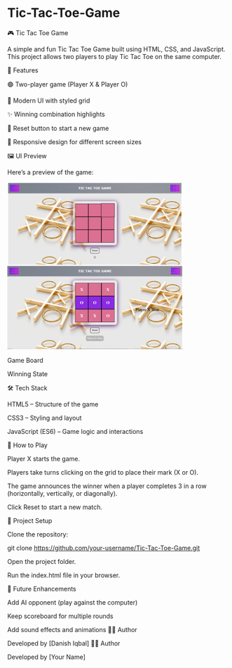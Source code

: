 # Tic-Tac-Toe-Game
🎮 Tic Tac Toe Game

A simple and fun Tic Tac Toe Game built using HTML, CSS, and JavaScript.
This project allows two players to play Tic Tac Toe on the same computer.

🚀 Features

🟢 Two-player game (Player X & Player O)

🎨 Modern UI with styled grid

✨ Winning combination highlights

🔄 Reset button to start a new game

📱 Responsive design for different screen sizes

🖼️ UI Preview

Here’s a preview of the game:


<img src="Image1.png" alt="Tic Tac Toe Start" width="400">
<img src="Image2.png" alt="Tic Tac Toe Start" width="400">


Game Board

Winning State

🛠️ Tech Stack

HTML5 – Structure of the game

CSS3 – Styling and layout

JavaScript (ES6) – Game logic and interactions

🎯 How to Play

Player X starts the game.

Players take turns clicking on the grid to place their mark (X or O).

The game announces the winner when a player completes 3 in a row (horizontally, vertically, or diagonally).

Click Reset to start a new match.

📂 Project Setup

Clone the repository:

git clone https://github.com/your-username/Tic-Tac-Toe-Game.git


Open the project folder.

Run the index.html file in your browser.

🔮 Future Enhancements

Add AI opponent (play against the computer)

Keep scoreboard for multiple rounds

Add sound effects and animations
👨‍💻 Author

Developed by [Danish Iqbal]
👨‍💻 Author

Developed by [Your Name]
